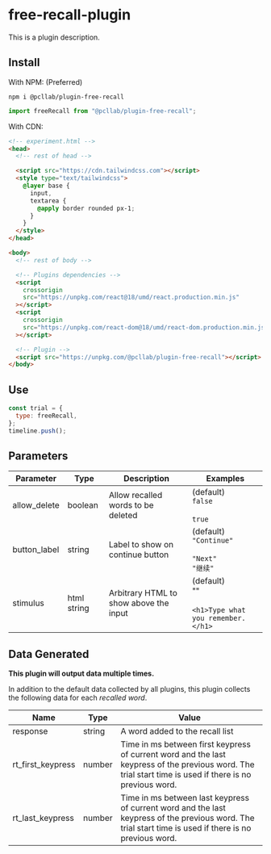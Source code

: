 # free-recall-plugin

This is a plugin description.

## Install

With NPM: (Preferred)

```
npm i @pcllab/plugin-free-recall
```

```js
import freeRecall from "@pcllab/plugin-free-recall";
```

With CDN:

```html
<!-- experiment.html -->
<head>
  <!-- rest of head -->

  <script src="https://cdn.tailwindcss.com"></script>
  <style type="text/tailwindcss">
    @layer base {
      input,
      textarea {
        @apply border rounded px-1;
      }
    }
  </style>
</head>

<body>
  <!-- rest of body -->

  <!-- Plugins dependencies -->
  <script
    crossorigin
    src="https://unpkg.com/react@18/umd/react.production.min.js"
  ></script>
  <script
    crossorigin
    src="https://unpkg.com/react-dom@18/umd/react-dom.production.min.js"
  ></script>

  <!-- Plugin -->
  <script src="https://unpkg.com/@pcllab/plugin-free-recall"></script>
</body>
```

## Use

```js
const trial = {
  type: freeRecall,
};
timeline.push();
```

## Parameters

| Parameter    | Type        | Description                            | Examples                                                  |
| ------------ | ----------- | -------------------------------------- | --------------------------------------------------------- |
| allow_delete | boolean     | Allow recalled words to be deleted     | (default)<br>`false`<br><br>`true`                        |
| button_label | string      | Label to show on continue button       | (default)<br>`"Continue"`<br><br>`"Next"`<br>`"继续"`     |
| stimulus     | html string | Arbitrary HTML to show above the input | (default)<br>""<br><br>`<h1>Type what you remember.</h1>` |

## Data Generated

**This plugin will output data multiple times.**

In addition to the default data collected by all plugins, this plugin collects the following data for each _recalled word_.

| Name              | Type   | Value                                                                                                                                                    |
| ----------------- | ------ | -------------------------------------------------------------------------------------------------------------------------------------------------------- |
| response          | string | A word added to the recall list                                                                                                                          |
| rt_first_keypress | number | Time in ms between first keypress of current word and the last keypress of the previous word. The trial start time is used if there is no previous word. |
| rt_last_keypress  | number | Time in ms between last keypress of current word and the last keypress of the previous word. The trial start time is used if there is no previous word.  |
